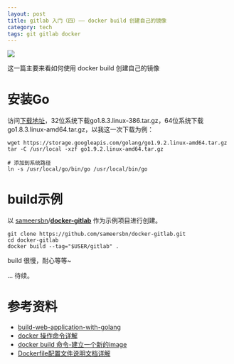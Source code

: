 ```yaml
---
layout: post
title: gitlab 入门（四）—— docker build 创建自己的镜像
category: tech
tags: git gitlab docker
---
```

![](https://cdn.kelu.org/blog/tags/gitlab.jpg)

这一篇主要来看如何使用 docker build 创建自己的镜像


# 安装Go

访问[下载地址](http://golang.org/dl/ "Go安装包下载")，32位系统下载go1.8.3.linux-386.tar.gz，64位系统下载go1.8.3.linux-amd64.tar.gz，以我这一次下载为例：

	wget https://storage.googleapis.com/golang/go1.9.2.linux-amd64.tar.gz
	tar -C /usr/local -xzf go1.9.2.linux-amd64.tar.gz

	# 添加到系统路径
	ln -s /usr/local/go/bin/go /usr/local/bin/go

# build示例

以 [sameersbn](https://github.com/sameersbn)/**[docker-gitlab](https://github.com/sameersbn/docker-gitlab)** 作为示例项目进行创建。

	git clone https://github.com/sameersbn/docker-gitlab.git
	cd docker-gitlab
	docker build --tag="$USER/gitlab" .

build 很慢，耐心等等~

... 
待续。

# 参考资料

* [build-web-application-with-golang](https://github.com/astaxie/build-web-application-with-golang)
* [docker 操作命令详解](http://www.simapple.com/docker-commandline)
* [docker build 命令-建立一个新的image](http://www.simapple.com/319.html)
* [Dockerfile配置文件说明文档详解](http://www.simapple.com/docker-dockerfile)

